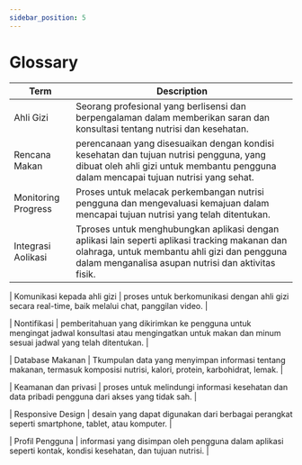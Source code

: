 ```yaml
---
sidebar_position: 5
---
```


# Glossary

| **Term** 	| **Description**                                                                                                               	|
|----------	|-------------------------------------------------------------------------------------------------------------------------------	|
| Ahli Gizi     	| Seorang profesional yang berlisensi dan berpengalaman dalam memberikan saran dan konsultasi tentang nutrisi dan kesehatan.                                                                                         |
| Rencana Makan	| perencanaan yang disesuaikan dengan kondisi kesehatan dan tujuan nutrisi pengguna, yang dibuat oleh ahli gizi untuk membantu pengguna dalam mencapai tujuan nutrisi yang sehat.                                                  	|
| Monitoring Progress    	| Proses untuk melacak perkembangan nutrisi pengguna dan mengevaluasi kemajuan dalam mencapai tujuan nutrisi yang telah ditentukan.                                               	|
| Integrasi Aolikasi  	| Tproses untuk menghubungkan aplikasi dengan aplikasi lain seperti aplikasi tracking makanan dan olahraga, untuk membantu ahli gizi dan pengguna dalam menganalisa asupan nutrisi dan aktivitas fisik. 	|

| Komunikasi kepada ahli gizi 	| proses untuk berkomunikasi dengan ahli gizi secara real-time, baik melalui chat, panggilan video. 	|

| Nontifikasi  	| pemberitahuan yang dikirimkan ke pengguna untuk mengingat jadwal konsultasi atau mengingatkan untuk makan dan minum sesuai jadwal yang telah ditentukan. 	|

| Database Makanan  	| Tkumpulan data yang menyimpan informasi tentang makanan, termasuk komposisi nutrisi, kalori, protein, karbohidrat, lemak.	|

| Keamanan dan privasi  	| proses untuk melindungi informasi kesehatan dan data pribadi pengguna dari akses yang tidak sah. 	|

| Responsive Design   	| desain yang dapat digunakan dari berbagai perangkat seperti smartphone, tablet, atau komputer. 	|

| Profil Pengguna 	| informasi yang disimpan oleh pengguna dalam aplikasi seperti kontak, kondisi kesehatan, dan tujuan nutrisi.	|